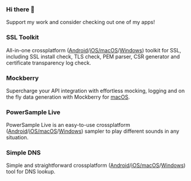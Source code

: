 ### Hi there 👋

Support my work and consider checking out one of my apps!

### SSL Toolkit

All-in-one crossplatform ([Android](https://play.google.com/store/apps/details?id=de.feuerbergsoftware.ssl_checker)/[iOS/macOS](https://apps.apple.com/app/apple-store/id1547278785?pt=122415037&ct=GithubLink&mt=8)/[Windows](https://www.microsoft.com/en-us/p/ssl-toolkit/9nc62bnkndvx)) toolkit for SSL, including SSL install check, TLS check, PEM parser, CSR generator and certificate transparency log check.

### Mockberry

Supercharge your API integration with effortless mocking, logging and on the fly data generation with Mockberry for [macOS](https://apps.apple.com/us/app/mockberry/id6466038810).

### PowerSample Live

PowerSample Live is an easy-to-use crossplatform ([Android](https://play.google.com/store/apps/details?id=de.feuerbergsoftware.samplepad_live)/[iOS/macOS](https://apps.apple.com/us/app/powersample-live/id1602906575)/[Windows](https://www.microsoft.com/en-us/p/powersample-live/9P08ZP9QZ2SS)) sampler to play different sounds in any situation.  

### Simple DNS

Simple and straightforward crossplatform ([Android](https://play.google.com/store/apps/details?id=de.feuerbergsoftware.simple_dns)/[iOS/macOS](https://apps.apple.com/us/app/simple-dns/id1645591739)/[Windows](https://apps.microsoft.com/store/detail/simple-dns/9NG0RGCKPNKW)) tool for DNS lookup.

<!--
**Ephenodrom/Ephenodrom** is a ✨ _special_ ✨ repository because its `README.md` (this file) appears on your GitHub profile.

Here are some ideas to get you started:

- 🔭 I’m currently working on ...
- 🌱 I’m currently learning ...
- 👯 I’m looking to collaborate on ...
- 🤔 I’m looking for help with ...
- 💬 Ask me about ...
- 📫 How to reach me: ...
- 😄 Pronouns: ...
- ⚡ Fun fact: ...
-->
